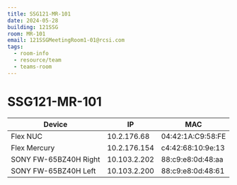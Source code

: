 ```yaml
---
title: SSG121-MR-101
date: 2024-05-28
building: 121SSG
room: MR-101
email: 121SSGMeetingRoom1-01@rcsi.com
tags:
  - room-info
  - resource/team
  - teams-room
---
```


# SSG121-MR-101

Device       | IP           | MAC 
------------ | ------------ | ----------------- 
Flex NUC     | 10.2.176.68  | 04:42:1A:C9:58:FE 
Flex Mercury | 10.2.176.154 | c4:42:68:10:9e:13 
SONY FW-65BZ40H Right | 10.103.2.202   | 88:c9:e8:0d:48:aa
SONY FW-65BZ40H Left  | 10.103.2.200   | 88:c9:e8:0d:48:61